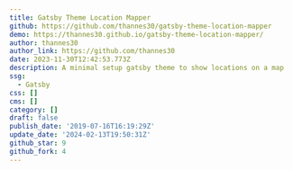 ```yaml
---
title: Gatsby Theme Location Mapper
github: https://github.com/thannes30/gatsby-theme-location-mapper
demo: https://thannes30.github.io/gatsby-theme-location-mapper/
author: thannes30
author_link: https://github.com/thannes30
date: 2023-11-30T12:42:53.773Z
description: A minimal setup gatsby theme to show locations on a map
ssg:
  - Gatsby
css: []
cms: []
category: []
draft: false
publish_date: '2019-07-16T16:19:29Z'
update_date: '2024-02-13T19:50:31Z'
github_star: 9
github_fork: 4
---
```

